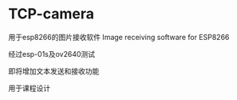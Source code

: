 # TCP-camera
用于esp8266的图片接收软件 Image receiving software for ESP8266

经过esp-01s及ov2640测试

即将增加文本发送和接收功能

用于课程设计
